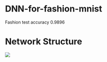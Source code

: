 # DNN-for-fashion-mnist
Fashion test accuracy 0.9896

# Network Structure


![](https://github.com/SrCMpink/HelloWorld/blob/master/DNN-net.png)  
